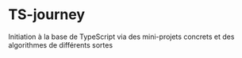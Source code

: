 # TS-journey
Initiation à la base de TypeScript via des mini-projets concrets et des algorithmes de différents sortes
